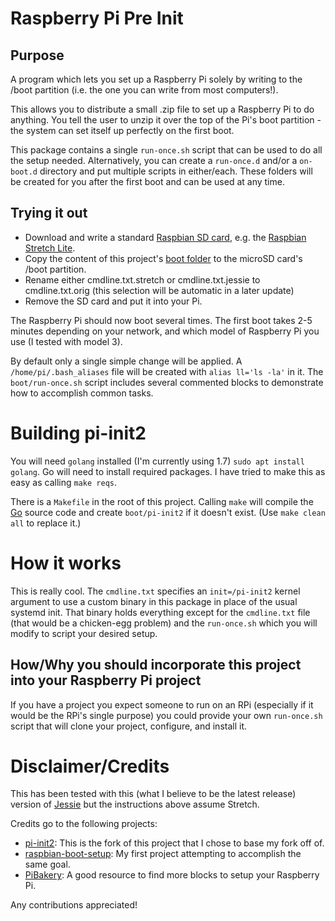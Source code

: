 # Raspberry Pi Pre Init

## Purpose

A program which lets you set up a Raspberry Pi solely by writing to the /boot partition
 (i.e. the one you can write from most computers!).

This allows you to distribute a small .zip file to set up a Raspberry Pi to do anything.
 You tell the user to unzip it over the top of the Pi's boot partition -
 the system can set itself up perfectly on the first boot.

This package contains a single `run-once.sh` script that can be used to do all the setup needed.
 Alternatively, you can create a `run-once.d` and/or a `on-boot.d` directory and put multiple
 scripts in either/each. These folders will be created for you after the first boot and can be used
 at any time.

## Trying it out

- Download and write a standard [Raspbian SD card](https://www.raspberrypi.org/downloads/raspbian/),
  e.g. the [Raspbian Stretch Lite](https://downloads.raspberrypi.org/raspbian_lite_latest).
- Copy the content of this project's [boot folder](https://github.com/RichardBronosky/pi-init2/tree/master/boot)
  to the microSD card's /boot partition.
- Rename either cmdline.txt.stretch or cmdline.txt.jessie to cmdline.txt.orig (this selection will be automatic in a later update)
- Remove the SD card and put it into your Pi.

The Raspberry Pi should now boot several times.
 The first boot takes 2-5 minutes depending on your network,
 and which model of Raspberry Pi you use (I tested with model 3).

By default only a single simple change will be applied. A `/home/pi/.bash_aliases` file will be
 created with `alias ll='ls -la'` in it. The `boot/run-once.sh` script includes several commented
 blocks to demonstrate how to accomplish common tasks.

# Building pi-init2

You will need `golang` installed (I'm currently using 1.7) `sudo apt install golang`. Go will need to install required packages. I have tried to make this as easy as calling `make reqs`.

There is a `Makefile` in the root of this project. Calling `make` will compile the [Go](https://golang.org/)
 source code and create `boot/pi-init2` if it doesn't exist. (Use `make clean all` to replace it.)

# How it works

This is really cool. The `cmdline.txt` specifies an `init=/pi-init2` kernel argument to use a
 custom binary in this package in place of the usual systemd init. That binary holds everything
 except for the `cmdline.txt` file (that would be a chicken-egg problem) and the `run-once.sh`
 which you will modify to script your desired setup.

 ## How/Why you should incorporate this project into your Raspberry Pi project

 If you have a project you expect someone to run on an RPi (especially if it would be the RPi's single purpose) you could provide your own `run-once.sh` script that will clone your project, configure, and install it.

# Disclaimer/Credits

This has been tested with this (what I believe to be the latest release) version of [Jessie](http://downloads.raspberrypi.org/raspbian_lite/images/raspbian_lite-2017-07-05/) but the instructions above assume Stretch.

Credits go to the following projects:

- [pi-init2](https://github.com/gesellix/pi-init2): This is the fork of this project that I chose to base my fork off of.
- [raspbian-boot-setup](https://github.com/RichardBronosky/raspbian-boot-setup): My first project attempting to accomplish the same goal.
- [PiBakery](https://github.com/davidferguson/pibakery): A good resource to find more blocks to setup your Raspberry Pi.

Any contributions appreciated!
